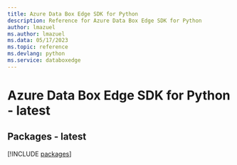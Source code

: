 ```yaml
---
title: Azure Data Box Edge SDK for Python
description: Reference for Azure Data Box Edge SDK for Python
author: lmazuel
ms.author: lmazuel
ms.data: 05/17/2023
ms.topic: reference
ms.devlang: python
ms.service: databoxedge
---
```

# Azure Data Box Edge SDK for Python - latest
## Packages - latest
[!INCLUDE [packages](data-box-edge-index.md)]
